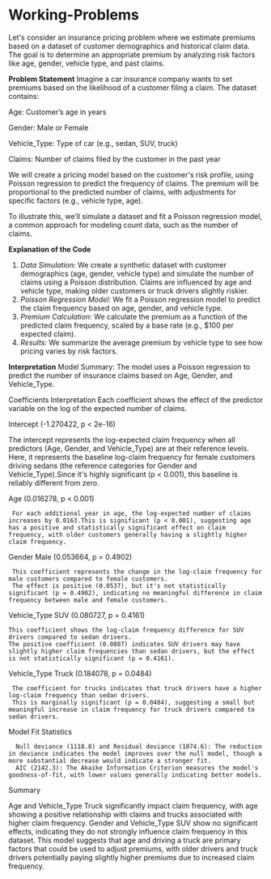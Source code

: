 # Working-Problems
Let's consider an insurance pricing problem where we estimate premiums based on a dataset of customer demographics and historical claim data. The goal is to determine an appropriate premium by analyzing risk factors like age, gender, vehicle type, and past claims.

**Problem Statement**
Imagine a car insurance company wants to set premiums based on the likelihood of a customer filing a claim. The dataset contains:

Age: Customer’s age in years

Gender: Male or Female

Vehicle_Type: Type of car (e.g., sedan, SUV, truck)

Claims: Number of claims filed by the customer in the past year

We will create a pricing model based on the customer's risk profile, using Poisson regression to predict the frequency of claims. The premium will be proportional to the predicted number of claims, with adjustments for specific factors (e.g., vehicle type, age).

To illustrate this, we’ll simulate a dataset and fit a Poisson regression model, a common approach for modeling count data, such as the number of claims.

**Explanation of the Code**
1. _Data Simulation:_ We create a synthetic dataset with customer demographics (age, gender, vehicle type) and simulate the number of claims using a Poisson distribution. Claims are influenced by age and vehicle type, making older customers or truck drivers slightly riskier.
2. _Poisson Regression Model:_ We fit a Poisson regression model to predict the claim frequency based on age, gender, and vehicle type.
3. _Premium Calculation:_ We calculate the premium as a function of the predicted claim frequency, scaled by a base rate (e.g., $100 per expected claim).
4. _Results:_ We summarize the average premium by vehicle type to see how pricing varies by risk factors.

**Interpretation**
Model Summary: The model uses a Poisson regression to predict the number of insurance claims based on Age, Gender, and Vehicle_Type.

Coefficients Interpretation
Each coefficient shows the effect of the predictor variable on the log of the expected number of claims.

Intercept (-1.270422, p < 2e-16)
  
   The intercept represents the log-expected claim frequency when all predictors (Age, Gender, and Vehicle_Type) are at their reference levels. Here, it represents the baseline log-claim frequency for female customers driving sedans (the reference categories for Gender and Vehicle_Type).Since it's highly significant (p < 0.001), this baseline is reliably different from zero.

Age (0.016278, p < 0.001)
    
     For each additional year in age, the log-expected number of claims increases by 0.0163.This is significant (p < 0.001), suggesting age has a positive and statistically significant effect on claim frequency, with older customers generally having a slightly higher claim frequency.

Gender   Male (0.053664, p = 0.4902)
    
     This coefficient represents the change in the log-claim frequency for male customers compared to female customers.
     The effect is positive (0.0537), but it's not statistically significant (p = 0.4902), indicating no meaningful difference in claim frequency between male and female customers.

Vehicle_Type   SUV (0.080727, p = 0.4161)
   
    This coefficient shows the log-claim frequency difference for SUV drivers compared to sedan drivers. 
    The positive coefficient (0.0807) indicates SUV drivers may have slightly higher claim frequencies than sedan drivers, but the effect is not statistically significant (p = 0.4161).

Vehicle_Type   Truck (0.184078, p = 0.0484)
    
     The coefficient for trucks indicates that truck drivers have a higher log-claim frequency than sedan drivers. 
     This is marginally significant (p = 0.0484), suggesting a small but meaningful increase in claim frequency for truck drivers compared to sedan drivers.

Model Fit Statistics
   
      Null deviance (1118.8) and Residual deviance (1074.6): The reduction in deviance indicates the model improves over the null model, though a more substantial decrease would indicate a stronger fit.
      AIC (2142.3): The Akaike Information Criterion measures the model's goodness-of-fit, with lower values generally indicating better models.

Summary
 
  Age and Vehicle_Type Truck significantly impact claim frequency, with age showing a positive relationship with claims and trucks associated with higher claim frequency.
Gender and Vehicle_Type SUV show no significant effects, indicating they do not strongly influence claim frequency in this dataset.
This model suggests that age and driving a truck are primary factors that could be used to adjust premiums, with older drivers and truck drivers potentially paying slightly higher premiums due to increased claim frequency.
